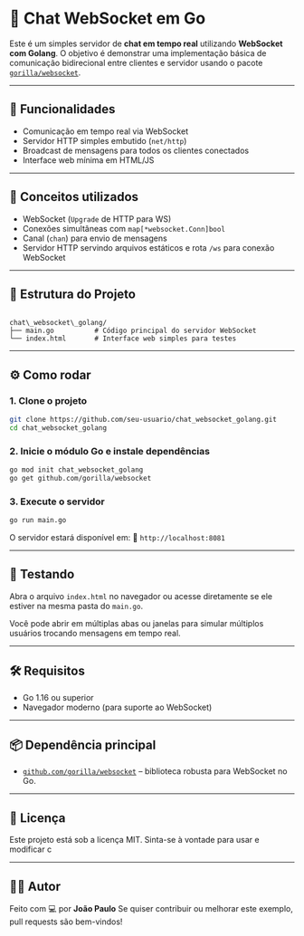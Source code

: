 # 💬 Chat WebSocket em Go

Este é um simples servidor de **chat em tempo real** utilizando **WebSocket com Golang**. O objetivo é demonstrar uma implementação básica de comunicação bidirecional entre clientes e servidor usando o pacote [`gorilla/websocket`](https://github.com/gorilla/websocket).

---

## 🚀 Funcionalidades

- Comunicação em tempo real via WebSocket
- Servidor HTTP simples embutido (`net/http`)
- Broadcast de mensagens para todos os clientes conectados
- Interface web mínima em HTML/JS

---

## 🧠 Conceitos utilizados

- WebSocket (`Upgrade` de HTTP para WS)
- Conexões simultâneas com `map[*websocket.Conn]bool`
- Canal (`chan`) para envio de mensagens
- Servidor HTTP servindo arquivos estáticos e rota `/ws` para conexão WebSocket

---

## 📁 Estrutura do Projeto

```

chat\_websocket\_golang/
├── main.go          # Código principal do servidor WebSocket
└── index.html       # Interface web simples para testes

````

---

## ⚙️ Como rodar

### 1. Clone o projeto

```bash
git clone https://github.com/seu-usuario/chat_websocket_golang.git
cd chat_websocket_golang
````

### 2. Inicie o módulo Go e instale dependências

```bash
go mod init chat_websocket_golang
go get github.com/gorilla/websocket
```

### 3. Execute o servidor

```bash
go run main.go
```

O servidor estará disponível em:
📍 `http://localhost:8081`

---

## 🧪 Testando

Abra o arquivo `index.html` no navegador ou acesse diretamente se ele estiver na mesma pasta do `main.go`.

Você pode abrir em múltiplas abas ou janelas para simular múltiplos usuários trocando mensagens em tempo real.

---

## 🛠️ Requisitos

* Go 1.16 ou superior
* Navegador moderno (para suporte ao WebSocket)

---

## 📦 Dependência principal

* [`github.com/gorilla/websocket`](https://github.com/gorilla/websocket) – biblioteca robusta para WebSocket no Go.

---

## 📄 Licença

Este projeto está sob a licença MIT. Sinta-se à vontade para usar e modificar c

---

## 🙋‍♂️ Autor

Feito com 💻 por **João Paulo**
Se quiser contribuir ou melhorar este exemplo, pull requests são bem-vindos!

